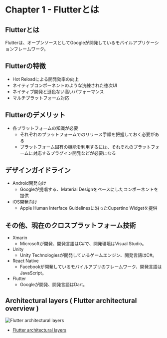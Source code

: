 
# Chapter 1 - Flutterとは

## Flutterとは

Flutterは、オープンソースとしてGoogleが開発しているモバイルアプリケーションフレームワーク。

## Flutterの特徴

* Hot Reloadによる開発効率の向上
* ネイティブコンポーネントのような洗練された徳次UI
* ネイティブ開発と遜色ない高いパフォーマンス
* マルチプラットフォーム対応

## Flutterのデメリット

* 各プラットフォームの知識が必要
  - それぞれのプラットフォームでのリリース手順を把握しておく必要がある
  - プラットフォーム固有の機能を利用するには、それぞれのプラットフォームに対応するプラグイン開発などが必要になる

## デザインガイドライン

* Android開発向け
  - Googleが提唱する、Material Designをベースにしたコンポーネントを提供
* iOS開発向け
  - Apple Human Interface Guidelinesに沿ったCupertino Widgetを提供

## その他、現在のクロスプラットフォーム技術

* Xmarin
  - Microsoftが開発、開発言語はC#で、開発環境はVisual Studio。
* Unity
  - Unity Technologiesが開発しているゲームエンジン、開発言語はC#。
* React Native
  - Facebookが開発しているモバイルアプリのフレームワーク、開発言語はJavaScript。
* Flutter
  - Googleが開発、開発言語はDart。

## Architectural layers ( Flutter architectural overview )

![Flutter architectural layers](https://docs.flutter.dev/assets/images/docs/arch-overview/archdiagram.png)

 * [Flutter architectural layers](https://docs.flutter.dev/resources/architectural-overview#architectural-layers)
